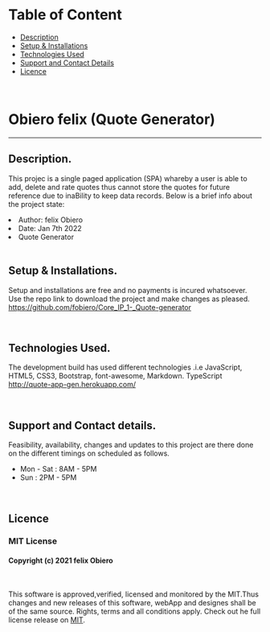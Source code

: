 
# Table of Content

+ [Description](#description)
+ [Setup & Installations](#setup-and-installations)
+ [Technologies Used](#technologies-used)
+ [Support and Contact Details](#support-and-contact-details)
+ [Licence](#licence)

<br/>

# Obiero felix (Quote Generator) 
<hr>

## Description.
This projec is a single paged application (SPA) whareby a user is able to add, delete and rate quotes thus cannot store the quotes for future reference due to inaBility to keep data records. Below is a brief info about the project state:
    <li>Author: felix Obiero</li> 
    <li>Date: Jan 7th 2022</li> 
    <li>Quote Generator</li> <br/>
</ol>

## Setup & Installations.
Setup and installations are free and no payments is incured whatsoever. Use the repo link to download the project and make changes as pleased. <br />
https://github.com/fobiero/Core_IP_1-_Quote-generator

<br/>

## Technologies Used.
The development build has used different technologies .i.e JavaScript, HTML5, CSS3, Bootstrap, font-awesome, Markdown. TypeScript http://quote-app-gen.herokuapp.com/

<br/>

## Support and Contact details.
Feasibility, availability, changes and updates to this project are there done on the different timings on scheduled as follows. 

<ul>
    <li>Mon - Sat : 8AM - 5PM</li>
    <li>Sun : 2PM - 5PM</li>
</ul>

<br/>

## Licence 
### MIT License
<!-- ​<br/> -->
#### Copyright (c) 2021 felix Obiero
<br/>
<!-- <br> -->

This software is approved,verified, licensed and monitored by the MIT.Thus changes and new releases of this software, webApp and designes shall be of the same source. Rights, terms and all conditions apply. Check out he full license release on [MIT](LICENCE).



